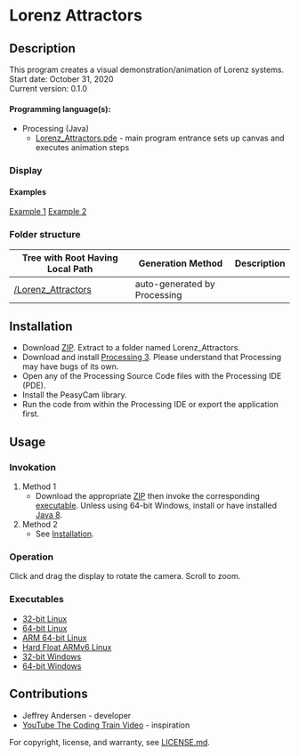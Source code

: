 # Lorenz Attractors

## Description
This program creates a visual demonstration/animation of Lorenz systems. <br>
Start date: October 31, 2020 <br>
Current version: 0.1.0 <br>
#### Programming language(s):
- Processing (Java)
	- [Lorenz_Attractors.pde](Lorenz_Attractors.pde) - main program entrance sets up canvas and executes animation steps

### Display
#### Examples
[Example 1](Picture1.png)
[Example 2](Picture2.png)

### Folder structure
| Tree with Root Having Local Path | Generation Method | Description |
| -------------------------------- | ----------------- | ----------- |
| [/Lorenz_Attractors](https://github.com/anderjef/Lorenz_Attractors) | auto-generated by Processing | <!-- --> |

## Installation
- Download [ZIP](https://github.com/anderjef/Lorenz_Attractors/archive/Lorenz_Attractors.zip). Extract to a folder named Lorenz_Attractors.
- Download and install [Processing 3](https://processing.org/). Please understand that Processing may have bugs of its own.
- Open any of the Processing Source Code files with the Processing IDE (PDE).
- Install the PeasyCam library.
- Run the code from within the Processing IDE or export the application first.

## Usage
### Invokation
1. Method 1
	- Download the appropriate [ZIP](https://github.com/anderjef/Lorenz_Attractors/archive/Lorenz_Attractors.zip) then invoke the corresponding [executable](#Executables). Unless using 64-bit Windows, install or have installed [Java 8](https://java.com/en/download/).
2. Method 2
	- See [Installation](#Installation).

### Operation
Click and drag the display to rotate the camera. Scroll to zoom.

### Executables
- [32-bit Linux](https://github.com/anderjef/Lorenz_Attractors/application.linux32/Lorenz_Attractors)
- [64-bit Linux](https://github.com/anderjef/Lorenz_Attractors/application.linux64/Lorenz_Attractors)
- [ARM 64-bit Linux](https://github.com/anderjef/Lorenz_Attractors/application.linux-arm64/Lorenz_Attractors)
- [Hard Float ARMv6 Linux](https://github.com/anderjef/Lorenz_Attractors/application.linux-armv6hf/Lorenz_Attractors)
- [32-bit Windows](https://github.com/anderjef/Lorenz_Attractors/application.windows32/Lorenz_Attractors.exe)
- [64-bit Windows](https://github.com/anderjef/Lorenz_Attractors/application.windows64/Lorenz_Attractors.exe)

## Contributions
- Jeffrey Andersen - developer
- [YouTube The Coding Train Video](https://www.youtube.com/watch?v=f0lkz2gSsIk) - inspiration

For copyright, license, and warranty, see [LICENSE.md](https://github.com/anderjef/Lorenz_Attractors/LICENSE.md).